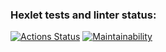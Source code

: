 ### Hexlet tests and linter status:
[![Actions Status](https://github.com/dushnila/frontend-project-46/workflows/hexlet-check/badge.svg)](https://github.com/dushnila/frontend-project-46/actions)
[![Maintainability](https://api.codeclimate.com/v1/badges/a592b09e0dbe31f7603f/maintainability)](https://codeclimate.com/github/dushnila/frontend-project-46/maintainability)
